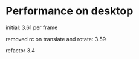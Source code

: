 # Performance on desktop
initial: 3.61 per frame

removed rc on translate and rotate: 3.59

refactor 3.4